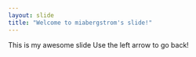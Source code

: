 ```yaml
---
layout: slide
title: "Welcome to miabergstrom's slide!"
---
```

This is my awesome slide
Use the left arrow to go back!
